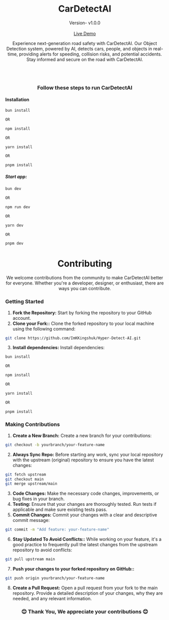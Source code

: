 <h1 align="center">CarDetectAI</h1>
<p align="center">Version- v1.0.0 <br> <br>
<a href="https://cardetectai.vercel.app">Live Demo</a></p>

<p align="center">Experience next-generation road safety with CarDetectAI. Our Object Detection system, powered by AI, detects cars, people, and objects in real-time, providing alerts for speeding, collision risks, and potential accidents. Stay informed and secure on the road with CarDetectAI.</p>

<br><br>

<h3 align="center">Follow these steps to run CarDetectAI</h3>

#### Installation

```bash
bun install

OR

npm install

OR

yarn install

OR

pnpm install
```

##### Start app:

```bash
bun dev

OR

npm run dev

OR

yarn dev

OR

pnpm dev
```

<h1 align="center">Contributing</h1>
<p align="center">We welcome contributions from the community to make CarDetectAI better for everyone. Whether you're a developer, designer, or enthusiast, there are ways you can contribute.</p>

### Getting Started

1. **Fork the Repository:** Start by forking the repository to your GitHub account.
2. **Clone your Fork::** Clone the forked repository to your local machine using the following command:

```bash
git clone https://github.com/ImKKingshuk/Hyper-Detect-AI.git

```

3. **Install dependencies:** Install dependencies:

```bash
bun install

OR

npm install

OR

yarn install

OR

pnpm install
```

### Making Contributions

1. **Create a New Branch:** Create a new branch for your contributions:

```bash
git checkout -b yourbranch/your-feature-name

```

2. **Always Sync Repo:** Before starting any work, sync your local repository with the upstream (original) repository to ensure you have the latest changes:

```bash
git fetch upstream
git checkout main
git merge upstream/main

```

3. **Code Changes:** Make the necessary code changes, improvements, or bug fixes in your branch.
4. **Testing:** Ensure that your changes are thoroughly tested. Run tests if applicable and make sure existing tests pass.
5. **Commit Changes:** Commit your changes with a clear and descriptive commit message:

```bash
git commit -m "Add feature: your-feature-name"

```

6. **Stay Updated To Avoid Conflicts::** While working on your feature, it's a good practice to frequently pull the latest changes from the upstream repository to avoid conflicts:

```bash
git pull upstream main

```

7. **Push your changes to your forked repository on GitHub::**

```bash
git push origin yourbranch/your-feature-name

```

8. **Create a Pull Request:** Open a pull request from your fork to the main repository. Provide a detailed description of your changes, why they are needed, and any relevant information.

<h3 align="center">😊 Thank You, We appreciate your contributions 😊</h3>
